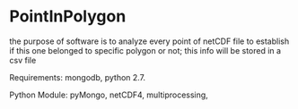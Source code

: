 # PointInPolygon
the purpose of software is to analyze every point of netCDF file to establish  if this one belonged to specific polygon or not; this info will be stored in a csv file


Requirements:
mongodb,
python 2.7.

Python Module:
pyMongo,
netCDF4,
multiprocessing,
